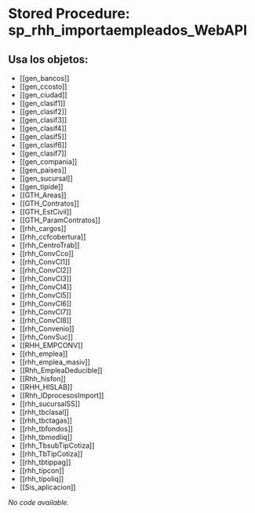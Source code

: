 # Stored Procedure: sp_rhh_importaempleados_WebAPI

## Usa los objetos:
- [[gen_bancos]]
- [[gen_ccosto]]
- [[gen_ciudad]]
- [[gen_clasif1]]
- [[gen_clasif2]]
- [[gen_clasif3]]
- [[gen_clasif4]]
- [[gen_clasif5]]
- [[gen_clasif6]]
- [[gen_clasif7]]
- [[gen_compania]]
- [[gen_paises]]
- [[gen_sucursal]]
- [[gen_tipide]]
- [[GTH_Areas]]
- [[GTH_Contratos]]
- [[GTH_EstCivil]]
- [[GTH_ParamContratos]]
- [[rhh_cargos]]
- [[rhh_ccfcobertura]]
- [[rhh_CentroTrab]]
- [[rhh_ConvCco]]
- [[rhh_ConvCl1]]
- [[rhh_ConvCl2]]
- [[rhh_ConvCl3]]
- [[rhh_ConvCl4]]
- [[rhh_ConvCl5]]
- [[rhh_ConvCl6]]
- [[rhh_ConvCl7]]
- [[rhh_ConvCl8]]
- [[rhh_Convenio]]
- [[rhh_ConvSuc]]
- [[RHH_EMPCONV]]
- [[rhh_emplea]]
- [[rhh_emplea_masiv]]
- [[Rhh_EmpleaDeducible]]
- [[Rhh_hisfon]]
- [[RHH_HISLAB]]
- [[Rhh_IDprocesosImport]]
- [[rhh_sucursalSS]]
- [[rhh_tbclasal]]
- [[rhh_tbctagas]]
- [[rhh_tbfondos]]
- [[rhh_tbmodliq]]
- [[rhh_TbsubTipCotiza]]
- [[rhh_TbTipCotiza]]
- [[rhh_tbtippag]]
- [[rhh_tipcon]]
- [[rhh_tipoliq]]
- [[Sis_aplicacion]]

*No code available.*
